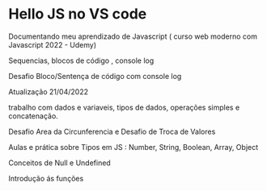 # Hello JS no VS code

Documentando meu aprendizado de Javascript ( curso web moderno com Javascript 2022 - Udemy)

Sequencias, blocos de código , console log

Desafio Bloco/Sentença de código com console log

Atualização 21/04/2022

trabalho com dados e variaveis, tipos de dados, operações simples e concatenação.

Desafio Area da  Circunferencia e Desafio de Troca de Valores

Aulas e prática sobre Tipos em JS : Number, String, Boolean, Array, Object

Conceitos de Null e Undefined

Introdução ás funções

